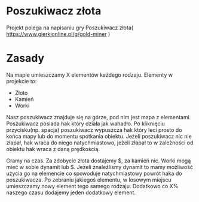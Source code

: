 # Poszukiwacz złota
Projekt polega na napisaniu gry Poszukiwacz złota( https://www.gierkionline.pl/g/gold-miner )

# Zasady
Na mapie umieszczamy X elementów każdego rodzaju.
Elementy w projekcie to:
  - Złoto
  - Kamień
  - Worki
  
Nasz poszukiwacz znajduje się na górze, pod nim jest mapa z elementami.
Poszukiwacz posiada hak który działa jak wahadło. Po kliknięciu przycisku(np. spacja) poszukiwacz wypuszcza hak który leci prosto do końca mapy lub do momentu spotkania obiektu.
Jeżeli poszukiwacz nic nie złapał, hak wraca do niego natychmiastowo, jeżeli złapał to w zależności od obiektu hak wraca z daną prędkością.

Gramy na czas. Za zdobycie złota dostajemy $, za kamień nic.
Worki mogą mieć w sobie dynamit lub $. Jezeli znaleźlismy dynamit to mamy możliwość użycia go na elemencie co spowoduje natychmiastowy powrót haka do poszukiwacza.
Po zebraniu jakiegoś elementu, w losowym miejscu umieszczamy nowy element tego samego rodzaju.
Dodatkowo co X%  naszego czasu dodajemy jeden dodatkowy element.
